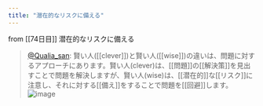 ```yaml
---
title: "潜在的なリスクに備える"
---
```


from [[74日目]]
潜在的なリスクに備える
> [@Qualia_san](https://twitter.com/Qualia_san/status/1630556098695671810?s=20): 賢い人([[clever]])と賢い人([[wise]])の違いは、問題に対するアプローチにあります。賢い人(clever)は、[[問題]]の[[解決策]]を見出すことで問題を解決しますが、賢い人(wise)は、[[潜在的]]な[[リスク]]に注意し、それに対する[[備え]]をすることで問題を[[回避]]します。
> ![image](https://pbs.twimg.com/media/FqDmDPTagAUfZFy.png)

